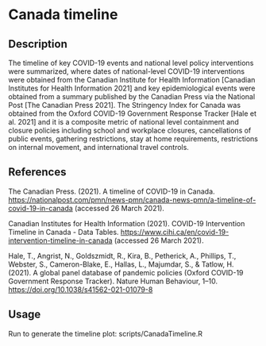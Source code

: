 # Canada timeline

## Description
The timeline of key COVID-19 events and national level policy interventions were summarized, where dates of national-level COVID-19 interventions were obtained from the Canadian Institute for Health Information [Canadian Institutes for Health Information 2021] and key epidemiological events were obtained from a summary published by the Canadian Press via the National Post [The Canadian Press 2021]. The Stringency Index for Canada was obtained from the Oxford COVID-19 Government Response Tracker [Hale et al. 2021] and it is a composite metric of national level containment and closure policies including school and workplace closures, cancellations of public events, gathering restrictions, stay at home requirements, restrictions on internal movement, and international travel controls.

## References
The Canadian Press. (2021). A timeline of COVID-19 in Canada. https://nationalpost.com/pmn/news-pmn/canada-news-pmn/a-timeline-of-covid-19-in-canada (accessed 26 March 2021).

Canadian Institutes for Health Information (2021). COVID-19 Intervention Timeline in Canada - Data Tables. https://www.cihi.ca/en/covid-19-intervention-timeline-in-canada (accessed 26 March 2021).

Hale, T., Angrist, N., Goldszmidt, R., Kira, B., Petherick, A., Phillips, T., Webster, S., Cameron-Blake, E., Hallas, L., Majumdar, S., & Tatlow, H. (2021). A global panel database of pandemic policies (Oxford COVID-19 Government Response Tracker). Nature Human Behaviour, 1–10. https://doi.org/10.1038/s41562-021-01079-8

## Usage
 Run to generate the timeline plot:
 scripts/CanadaTimeline.R
